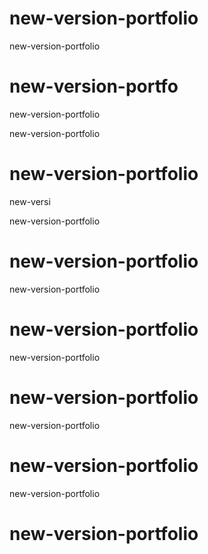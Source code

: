 # new-version-portfolio
new-version-portfolio

# new-version-portfo

new-version-portfolio


new-version-portfolio

# new-version-portfolio
new-versi

new-version-portfolio
# new-version-portfolio

new-version-portfolio

# new-version-portfolio
new-version-portfolio

# new-version-portfolio
new-version-portfolio

# new-version-portfolio
new-version-portfolio

# new-version-portfolio

